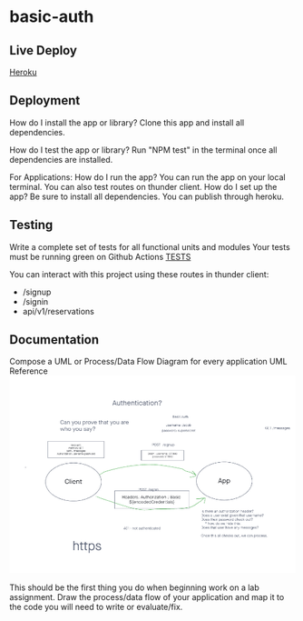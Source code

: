 # basic-auth

## Live Deploy

[Heroku](https://yamada-basic-auth.herokuapp.com/)

## Deployment

How do I install the app or library?
Clone this app and install all dependencies.

How do I test the app or library?
Run "NPM test" in the terminal once all dependencies are installed.

For Applications:
How do I run the app?
You can run the app on your local terminal. You can also test routes on thunder client.
How do I set up the app?
Be sure to install all dependencies. You can publish through heroku.

## Testing

Write a complete set of tests for all functional units and modules
Your tests must be running green on Github Actions
[TESTS](./__tests__)


You can interact with this project using these routes in thunder client:

- /signup
- /signin
- api/v1/reservations

## Documentation

Compose a UML or Process/Data Flow Diagram for every application
UML Reference
![Lab06](./images/Lab06-UML.png)

This should be the first thing you do when beginning work on a lab assignment.
Draw the process/data flow of your application and map it to the code you will need to write or evaluate/fix.
